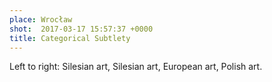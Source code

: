 ```yaml
---
place: Wrocław
shot:  2017-03-17 15:57:37 +0000
title: Categorical Subtlety
---
```


Left to right: Silesian art, Silesian art, European art, Polish art.
